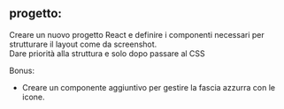 ## progetto:
Creare un nuovo progetto React e definire i componenti necessari per strutturare il layout come da screenshot.  
Dare priorità alla struttura e solo dopo passare al CSS  

Bonus:  
- Creare un componente aggiuntivo per gestire la fascia azzurra con le icone.
